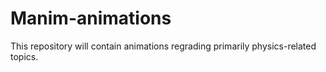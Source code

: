 # Manim-animations
This repository will contain animations regrading primarily physics-related topics.
